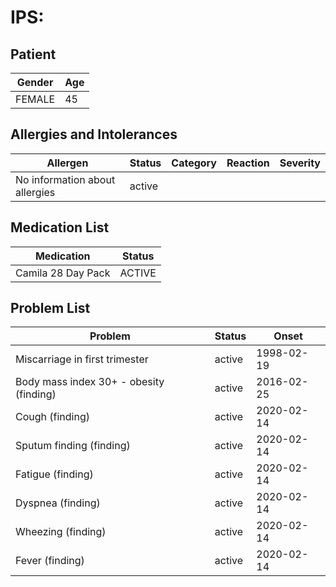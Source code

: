# IPS:

## Patient

|Gender|Age|
|---|---|
|FEMALE|45|

## Allergies and Intolerances

|Allergen|Status|Category|Reaction|Severity|
|---|---|---|---|---|
|No information about allergies|active||||

## Medication List

|Medication|Status|
|---|---|
|Camila 28 Day Pack|ACTIVE|

## Problem List

|Problem|Status|Onset|
|---|---|---|
|Miscarriage in first trimester|active|1998-02-19|
|Body mass index 30+ - obesity (finding)|active|2016-02-25|
|Cough (finding)|active|2020-02-14|
|Sputum finding (finding)|active|2020-02-14|
|Fatigue (finding)|active|2020-02-14|
|Dyspnea (finding)|active|2020-02-14|
|Wheezing (finding)|active|2020-02-14|
|Fever (finding)|active|2020-02-14|
